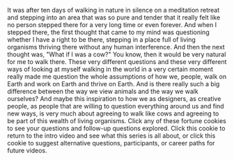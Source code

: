 
It was after ten days of walking in nature
in silence on a meditation retreat
and stepping into an area
that was so pure and tender
that it really felt like no person stepped there
for a very long time or even forever.
And when I stepped there,
the first thought that came to my mind
was questioning whether I have a right to be there,
stepping in a place full of living organisms
thriving there without any human interference.
And then the next thought was,
&quot;What if I was a cow?&quot;
You know, then it would be very natural
for me to walk there.
These very different questions
and these very different ways of looking at myself
walking in the world in a very certain moment
really made me question the whole assumptions
of how we, people, walk on Earth
and work on Earth
and thrive on Earth.
And is there really such a big difference
between the way we view animals
and the way we walk ourselves?
And maybe this inspiration
to how we as designers, as creative people,
as people that are willing to question
everything around us
and find new ways,
is very much about agreeing to walk like cows
and agreeing to be part of this wealth
of living organisms.
Click any of these fortune cookies
to see your questions and follow-up questions explored.
Click this cookie to return to the intro video
and see what this series is all about,
or click this cookie to suggest
alternative questions,
participants,
or career paths
for future videos.
